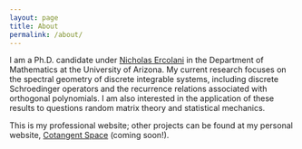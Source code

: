 ```yaml
---
layout: page
title: About
permalink: /about/
---
```


I am a Ph.D. candidate under [Nicholas Ercolani](http://math.arizona.edu/~ercolani) in the Department of Mathematics at the University of Arizona.
My current research focuses on the spectral geometry of discrete integrable systems, including discrete Schroedinger operators and the recurrence relations associated with orthogonal polynomials.
I am also interested in the application of these results to questions random matrix theory and statistical mechanics.

This is my professional website; other projects can be found at my personal website, [Cotangent Space](http://cotangent.space) (coming soon!).
